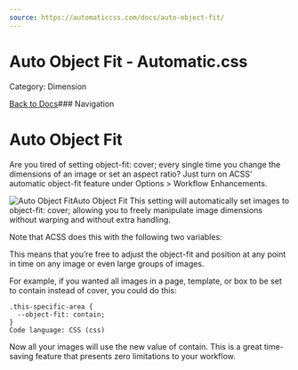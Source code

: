 ```yaml
---
source: https://automaticcss.com/docs/auto-object-fit/
---
```


# Auto Object Fit - Automatic.css

Category: Dimension

[Back to Docs](https://automaticcss.com/docs)### Navigation

# Auto Object Fit

Are you tired of setting object-fit: cover; every single time you change the dimensions of an image or set an aspect ratio? Just turn on ACSS’ automatic object-fit feature under Options > Workflow Enhancements.

![Auto Object Fit](https://automaticcss.com/wp-content/uploads/CleanShot-2024-11-01-at-14.39.25@2x-970x1024.jpg)Auto Object Fit
This setting will automatically set images to object-fit: cover; allowing you to freely manipulate image dimensions without warping and without extra handling.

Note that ACSS does this with the following two variables:

This means that you’re free to adjust the object-fit and position at any point in time on any image or even large groups of images.

For example, if you wanted all images in a page, template, or box to be set to contain instead of cover, you could do this:

```
.this-specific-area {
  --object-fit: contain;
}
Code language: CSS (css)
```

Now all your images will use the new value of contain. This is a great time-saving feature that presents zero limitations to your workflow.

